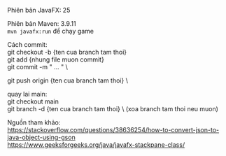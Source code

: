 Phiên bản JavaFX: 25

Phiên bản Maven: 3.9.11 \
`mvn javafx:run` để chạy game

Cách commit: \
git checkout -b {ten cua branch tam thoi} \
git add {nhung file muon commit} \
git commit -m " ... " \

git push origin {ten cua branch tam thoi} \

quay lai main: \
git checkout main \
git branch -d {ten cua branch tam thoi} \ (xoa branch tam thoi neu muon)

Nguồn tham khảo: \
https://stackoverflow.com/questions/38636254/how-to-convert-json-to-java-object-using-gson \
https://www.geeksforgeeks.org/java/javafx-stackpane-class/ 
